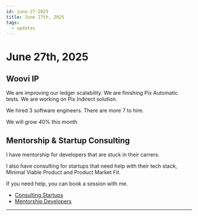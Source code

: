```yaml
---
id: june-27-2025
title: June 27th, 2025
tags:
  - updates
---
```


# June 27th, 2025

## Woovi IP

We are improving our ledger scalability.
We are finishing Pix Automatic tests.
We are working on Pix Indirect solution.

We hired 3 software engineers.
There are more 7 to hire.

We will grow 40% this month

## Mentorship & Startup Consulting

I have mentorship for developers that are stuck in their carrers.

I also have consulting for startups that need help with their tech stack, Minimal Viable Product and Product Market Fit.

If you need help, you can book a session with me.

- [Consulting Startups](../../../paid-consulting-startups.mdx)
- [Mentorship Developers](../../../paid-mentorship-developers.mdx)

---
